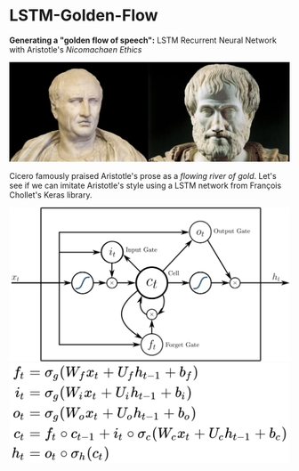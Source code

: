 # LSTM-Golden-Flow
<b>Generating a "golden flow of speech":</B> LSTM Recurrent Neural Network with Aristotle's <i>Nicomachaen Ethics</i>

![cicero_aristo](https://raw.githubusercontent.com/conceptform/LSTM-Golden-Flow/master/cicero_aristo.jpg)

Cicero famously praised Aristotle's prose as a <i>flowing river of gold</i>. Let's see if we can imitate Aristotle's style using a LSTM network from François Chollet's Keras library.

![](https://github.com/conceptform/LSTM-Golden-Flow/blob/master/Peephole_Long_Short-Term_Memory.svg)
![](https://github.com/conceptform/LSTM-Golden-Flow/blob/master/forget_gate.svg)
